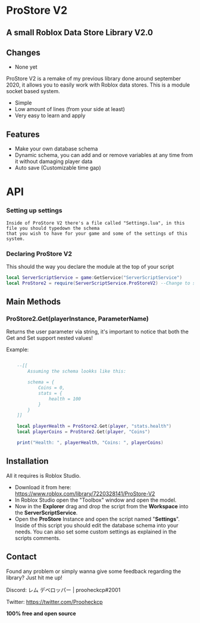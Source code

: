# ProStore V2
## A small Roblox Data Store Library V2.0

## Changes
- None yet

ProStore V2 is a remake of my previous library done around september 2020, it allows you to easily work with Roblox data stores. This is a module socket based system.

- Simple
- Low amount of lines (from your side at least)
- Very easy to learn and apply

## Features

- Make your own database schema
- Dynamic schema, you can add and or remove variables at any time from it without damaging player data
- Auto save (Customizable time gap)


# API

### Setting up settings

    Inside of ProStore V2 there's a file called "Settings.lua", in this file you should typedown the schema
    that you wish to have for your game and some of the settings of this system.

### Declaring ProStore V2

This should the way you declare the module at the top of your script

```lua
local ServerScriptService = game:GetService("ServerScriptService")
local ProStore2 = require(ServerScriptService.ProStoreV2) --Change to script location
```
## Main Methods

### ProStore2.Get(playerInstance, ParameterName)

Returns the user parameter via string, it's important to notice that both the Get and Set support nested values!

Example:
```lua

    --[[
        Assuming the schema lookks like this:

        schema = {
            Coins = 0,
            stats = {
                health = 100
            }
        }
    ]]

    local playerHealth = ProStore2.Get(player, "stats.health")
    local playerCoins = ProStore2.Get(player, "Coins")

    print("Health: ", playerHealth, "Coins: ", playerCoins)

```

## Installation

All it requires is Roblox Studio.

* Download it from here: https://www.roblox.com/library/7220328141/ProStore-V2
* In Roblox Studio open the "Toolbox" window and open the model.
*  Now in the **Explorer** drag and drop the script from the **Workspace** into the **ServerScriptService**.
*  Open the **ProStore** Instance and open the script named "**Settings**". Inside of this script you should edit the database schema into your needs. You can also set some custom settings as explained in the scripts comments.

## Contact

Found any problem or simply wanna give some feedback regarding the library? Just hit me up!

Discord: レム デベロッパー | prooheckcp#2001

Twitter: https://twitter.com/Prooheckcp


**100% free and open source**
